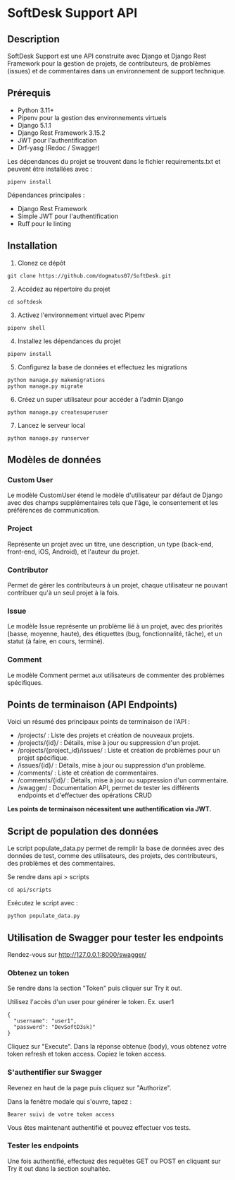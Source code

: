 # SoftDesk Support API
## Description
SoftDesk Support est une API construite avec Django et Django Rest Framework pour la gestion de projets, de contributeurs, de problèmes (issues) et de commentaires dans un environnement de support technique.

## Prérequis
* Python 3.11+
* Pipenv pour la gestion des environnements virtuels
* Django 5.1.1
* Django Rest Framework 3.15.2
* JWT pour l'authentification
* Drf-yasg (Redoc / Swagger)

Les dépendances du projet se trouvent dans le fichier requirements.txt et peuvent être installées avec :

```
pipenv install
```
Dépendances principales :

* Django Rest Framework
* Simple JWT pour l'authentification
* Ruff pour le linting

## Installation
1. Clonez ce dépôt

```
git clone https://github.com/dogmatus07/SoftDesk.git
```

2. Accédez au répertoire du projet

```
cd softdesk
```

3. Activez l'environnement virtuel avec Pipenv

```
pipenv shell
```

4. Installez les dépendances du projet

```
pipenv install
```

5. Configurez la base de données et effectuez les migrations

```
python manage.py makemigrations
python manage.py migrate
```

6. Créez un super utilisateur pour accéder à l'admin Django

```
python manage.py createsuperuser
```

7. Lancez le serveur local

```
python manage.py runserver
```

## Modèles de données

### Custom User
Le modèle CustomUser étend le modèle d'utilisateur par défaut de Django avec des champs supplémentaires tels que l'âge, le consentement et les préférences de communication.

### Project
Représente un projet avec un titre, une description, un type (back-end, front-end, iOS, Android), et l'auteur du projet.

### Contributor
Permet de gérer les contributeurs à un projet, chaque utilisateur ne pouvant contribuer qu'à un seul projet à la fois.

### Issue
Le modèle Issue représente un problème lié à un projet, avec des priorités (basse, moyenne, haute), des étiquettes (bug, fonctionnalité, tâche), et un statut (à faire, en cours, terminé).

### Comment
Le modèle Comment permet aux utilisateurs de commenter des problèmes spécifiques.

## Points de terminaison (API Endpoints)
Voici un résumé des principaux points de terminaison de l'API :

* /projects/ : Liste des projets et création de nouveaux projets.
* /projects/{id}/ : Détails, mise à jour ou suppression d'un projet.
* /projects/{project_id}/issues/ : Liste et création de problèmes pour un projet spécifique.
* /issues/{id}/ : Détails, mise à jour ou suppression d'un problème.
* /comments/ : Liste et création de commentaires.
* /comments/{id}/ : Détails, mise à jour ou suppression d'un commentaire.
* /swagger/ : Documentation API, permet de tester les différents endpoints et d'effectuer des opérations CRUD

**Les points de terminaison nécessitent une authentification via JWT.**

## Script de population des données
Le script populate_data.py permet de remplir la base de données avec des données de test, comme des utilisateurs, des projets, des contributeurs, des problèmes et des commentaires.

Se rendre dans api > scripts

```
cd api/scripts
```

Exécutez le script avec :

```
python populate_data.py
```
## Utilisation de Swagger pour tester les endpoints
Rendez-vous sur http://127.0.0.1:8000/swagger/

### Obtenez un token
Se rendre dans la section "Token" puis cliquer sur Try it out.

Utilisez l'accès d'un user pour générer le token. Ex. user1

```
{
  "username": "user1",
  "password": "DevSoftD3sk)"
}
```
Cliquez sur "Execute". 
Dans la réponse obtenue (body), vous obtenez votre token refresh et token access. Copiez le token access.

### S'authentifier sur Swagger
Revenez en haut de la page puis cliquez sur "Authorize".

Dans la fenêtre modale qui s'ouvre, tapez : 
```
Bearer suivi de votre token access
```
Vous êtes maintenant authentifié et pouvez effectuer vos tests. 

### Tester les endpoints

Une fois authentifié, effectuez des requêtes GET ou POST en cliquant sur Try it out dans la section souhaitée.